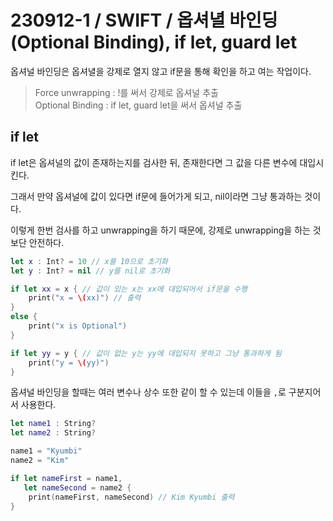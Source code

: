 # 230912-1 / SWIFT / 옵셔녈 바인딩(Optional Binding), if let, guard let 

옵셔널 바인딩은 옵셔녈을 강제로 열지 않고 if문을 통해 확인을 하고 여는 작업이다.

> Force unwrapping : !를 써서 강제로 옵셔널 추출 <br>
> Optional Binding : if let, guard let을 써서 옵셔널 추출

## if let 

if let은 옵셔널의 값이 존재하는지를 검사한 뒤, 존재한다면 그 값을 다른 변수에 대입시킨다.

그래서 만약 옵셔널에 값이 있다면 if문에 들어가게 되고, nil이라면 그냥 통과하는 것이다. 

이렇게 한번 검사를 하고 unwrapping을 하기 때문에, 강제로 unwrapping을 하는 것보단 안전하다.

```swift
let x : Int? = 10 // x를 10으로 초기화 
let y : Int? = nil // y를 nil로 초기화

if let xx = x { // 값이 있는 x는 xx에 대입되어서 if문을 수행
    print("x = \(xx)") // 출력
}
else {
    print("x is Optional")
}

if let yy = y { // 값이 없는 y는 yy에 대입되지 못하고 그냥 통과하게 됨
    print("y = \(yy)")
}
```

옵셔널 바인딩을 할때는 여러 변수나 상수 또한 같이 할 수 있는데 이들을 `,`로 구분지어서 사용한다.

```swift
let name1 : String?
let name2 : String?

name1 = "Kyumbi"
name2 = "Kim"

if let nameFirst = name1,
   let nameSecond = name2 {
    print(nameFirst, nameSecond) // Kim Kyumbi 출력 
}
```
